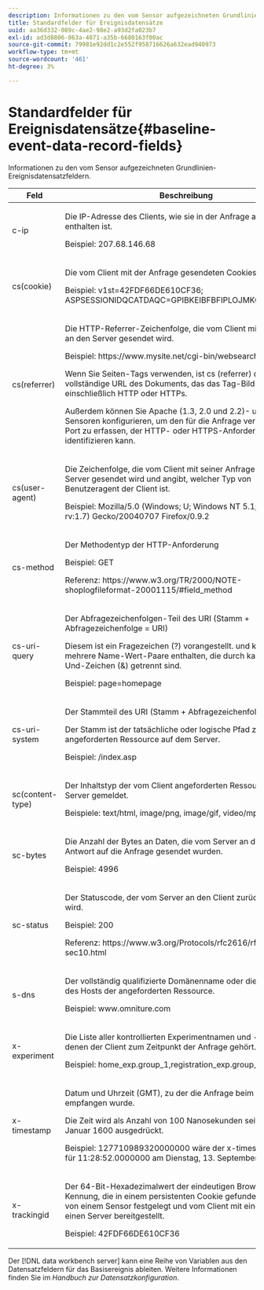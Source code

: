 ```yaml
---
description: Informationen zu den vom Sensor aufgezeichneten Grundlinien-Ereignisdatensatzfeldern.
title: Standardfelder für Ereignisdatensätze
uuid: aa36d332-089c-4ae2-98e2-a93d2fa023b7
exl-id: ad3d8806-863a-4871-a35b-6680163f00ac
source-git-commit: 79981e92dd1c2e552f958716626a632ead940973
workflow-type: tm+mt
source-wordcount: '461'
ht-degree: 3%

---
```


# Standardfelder für Ereignisdatensätze{#baseline-event-data-record-fields}

Informationen zu den vom Sensor aufgezeichneten Grundlinien-Ereignisdatensatzfeldern.

<table id="table_E29606BB010E4DB48C463979B7BEC769">
 <thead>
  <tr>
   <th colname="col1" class="entry"> Feld </th>
   <th colname="col2" class="entry"> Beschreibung </th>
  </tr>
 </thead>
 <tbody>
  <tr>
   <td colname="col1"> c-ip </td>
   <td colname="col2"> <p>Die IP-Adresse des Clients, wie sie in der Anfrage an den Server enthalten ist. </p> <p>Beispiel: 207.68.146.68 </p> </td>
  </tr>
  <tr>
   <td colname="col1"> cs(cookie) </td>
   <td colname="col2"> <p>Die vom Client mit der Anfrage gesendeten Cookies. </p> <p>Beispiel: v1st=42FDF66DE610CF36; ASPSESSIONIDQCATDAQC=GPIBKEIBFBFIPLOJMKCAAMPETIPP; </p> </td>
  </tr>
  <tr>
   <td colname="col1"> cs(referrer) </td>
   <td colname="col2"> <p>Die HTTP-Referrer-Zeichenfolge, die vom Client mit der Anfrage an den Server gesendet wird. </p> <p>Beispiel: https://www.mysite.net/cgi-bin/websearch?qry </p> <p>Wenn Sie Seiten-Tags verwenden, ist cs (referrer) die vollständige URL des Dokuments, das das Tag-Bild enthält, einschließlich HTTP oder HTTPs. </p> <p>Außerdem können Sie Apache (1.3, 2.0 und 2.2)- und IIS-Sensoren konfigurieren, um den für die Anfrage verwendeten Port zu erfassen, der HTTP- oder HTTPS-Anforderungen identifizieren kann. </p> </td>
  </tr>
  <tr>
   <td colname="col1"> cs(user-agent) </td>
   <td colname="col2"> <p>Die Zeichenfolge, die vom Client mit seiner Anfrage an den Server gesendet wird und angibt, welcher Typ von Benutzeragent der Client ist. </p> <p>Beispiel: Mozilla/5.0 (Windows; U; Windows NT 5.1; en-US; rv:1.7) Gecko/20040707 Firefox/0.9.2 </p> </td>
  </tr>
  <tr>
   <td colname="col1"> cs-method </td>
   <td colname="col2"> <p>Der Methodentyp der HTTP-Anforderung </p> <p>Beispiel: GET </p> <p>Referenz: https://www.w3.org/TR/2000/NOTE-shoplogfileformat-20001115/#field_method </p> </td>
  </tr>
  <tr>
   <td colname="col1"> cs-uri-query </td>
   <td colname="col2"> <p>Der Abfragezeichenfolgen-Teil des URI (Stamm + Abfragezeichenfolge = URI) </p> <p>Diesem ist ein Fragezeichen (?) vorangestellt. und kann ein oder mehrere Name-Wert-Paare enthalten, die durch kaufmännische Und-Zeichen (&amp;) getrennt sind. </p> <p>Beispiel: page=homepage </p> </td>
  </tr>
  <tr>
   <td colname="col1"> cs-uri-system </td>
   <td colname="col2"> <p>Der Stammteil des URI (Stamm + Abfragezeichenfolge = URI) </p> <p>Der Stamm ist der tatsächliche oder logische Pfad zur angeforderten Ressource auf dem Server. </p> <p>Beispiel: /index.asp </p> </td>
  </tr>
  <tr>
   <td colname="col1"> sc(content-type) </td>
   <td colname="col2"> <p>Der Inhaltstyp der vom Client angeforderten Ressource, wie vom Server gemeldet. </p> <p>Beispiele: text/html, image/png, image/gif, video/mpeg </p> </td>
  </tr>
  <tr>
   <td colname="col1"> sc-bytes </td>
   <td colname="col2"> <p>Die Anzahl der Bytes an Daten, die vom Server an den Client als Antwort auf die Anfrage gesendet wurden. </p> <p>Beispiel: 4996 </p> </td>
  </tr>
  <tr>
   <td colname="col1"> sc-status </td>
   <td colname="col2"> <p>Der Statuscode, der vom Server an den Client zurückgegeben wird. </p> <p>Beispiel: 200 </p> <p>Referenz: https://www.w3.org/Protocols/rfc2616/rfc2616-sec10.html </p> </td>
  </tr>
  <tr>
   <td colname="col1"> s-dns </td>
   <td colname="col2"> <p>Der vollständig qualifizierte Domänenname oder die IP-Adresse des Hosts der angeforderten Ressource. </p> <p>Beispiel: www.omniture.com </p> </td>
  </tr>
  <tr>
   <td colname="col1"> x-experiment </td>
   <td colname="col2"> <p>Die Liste aller kontrollierten Experimentnamen und -gruppen, zu denen der Client zum Zeitpunkt der Anfrage gehört. </p> <p>Beispiel: home_exp.group_1,registration_exp.group_2 </p> </td>
  </tr>
  <tr>
   <td colname="col1"> x-timestamp </td>
   <td colname="col2"> <p>Datum und Uhrzeit (GMT), zu der die Anfrage beim Server empfangen wurde. </p> <p>Die Zeit wird als Anzahl von 100 Nanosekunden seit dem 1. Januar 1600 ausgedrückt. </p> <p>Beispiel: 127710989320000000 wäre der x-timestamp-Wert für 11:28:52.0000000 am Dienstag, 13. September 2005. </p> </td>
  </tr>
  <tr>
   <td colname="col1"> x-trackingid </td>
   <td colname="col2"> <p>Der 64-Bit-Hexadezimalwert der eindeutigen Browser-Kennung, die in einem persistenten Cookie gefunden wird, wie von einem <span class="wintitle"> Sensor </span> festgelegt und vom Client mit einer Anfrage an einen Server bereitgestellt. </p> <p>Beispiel: 42FDF66DE610CF36 </p> </td>
  </tr>
 </tbody>
</table>

Der [!DNL data workbench server] kann eine Reihe von Variablen aus den Datensatzfeldern für das Basisereignis ableiten. Weitere Informationen finden Sie im *Handbuch zur Datensatzkonfiguration*.

